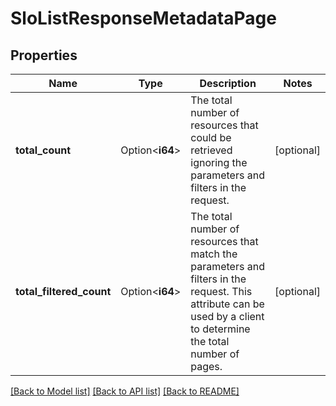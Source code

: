 # SloListResponseMetadataPage

## Properties

Name | Type | Description | Notes
------------ | ------------- | ------------- | -------------
**total_count** | Option<**i64**> | The total number of resources that could be retrieved ignoring the parameters and filters in the request. | [optional]
**total_filtered_count** | Option<**i64**> | The total number of resources that match the parameters and filters in the request. This attribute can be used by a client to determine the total number of pages. | [optional]

[[Back to Model list]](../README.md#documentation-for-models) [[Back to API list]](../README.md#documentation-for-api-endpoints) [[Back to README]](../README.md)


